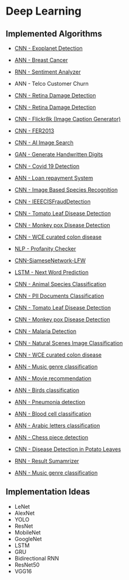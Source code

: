 # Deep Learning

## Implemented Algorithms

- <a href="https://github.com/YB73/MindWave/blob/YB73-ExoplanetDetection/Deep%20Learning/MLDL_ExoplanetDetection.ipynb"> CNN - Exoplanet Detection </a>
- <a href="https://github.com/YB73/MindWave/blob/YB73-BreastCancer/Deep%20Learning/ANN_BreastCancer.ipynb"> ANN - Breast Cancer </a>
- <a href="https://github.com/okaditya84/MindWave/blob/main/Deep%20Learning/RNN_word2vec.ipynb"> RNN - Sentiment Analyzer </a>
- <a herf="https://github.com/NisargPipaliya/GSSOC_MindWave/blob/main/Deep%20Learning/ANN_Telco_Customer_Churn.ipynb">ANN - Telco Customer Churn</a>
- <a href="https://github.com/nk-droid/MindWave/blob/nk-droid-RetinaDamage/Deep%20Learning/CNN_RetinaDamage.ipynb"> CNN - Retina Damage Detection </a>
- <a href="https://github.com/YB73/MindWave/blob/nk-droid-RetinaDamage/Deep%20Learning/CNN_RetinaDamage.ipynb"> CNN - Retina Damage Detection </a>
- <a href="https://github.com/YB73/MindWave/blob/YB73-IEEECISFRAUD/Deep%20Learning/CNN-Flickr8k.ipynb">CNN - Flickr8k (Image Caption Generator)</a>
- <a href="https://github.com/aman-kumar29/MindWave/blob/faceemotion/Deep%20Learning/CNN_FER2013.ipynb"> CNN - FER2013 </a>
- <a href="https://github.com/ayush-09/MindWave/blob/master/Deep%20Learning/CNN_AI_Image_Search.ipynb"> CNN - AI Image Search </a>
- <a href="https://github.com/SAPNILPATEL/MindWave/blob/GAN/Deep%20Learning/GAN_MNIST.ipynb"> GAN - Generate Handwritten Digits </a>
- <a href="https://github.com/The-Data-Alchemists-Manipal/MindWave/blob/1e142946e6b01cb62e5f98509cc8c7abed27cbff/Deep%20Learning/CNN_Covid19_Dataset.ipynb"> CNN - Covid 19 Detection </a>
- <a href="https://github.com/Shashank1130/MindWave/blob/Loan-Repayment-System/Deep%20Learning/ANN_Loan_Repayment_System.ipynb"> ANN - Loan repayment System </a>
- <a href="https://github.com/ranodeepbanerjee/MindWave/blob/main/Deep%20Learning/CNN-Image_Based_Species_Recognition.ipynb"> CNN - Image Based Species Recognition
- <a href="https://github.com/YB73/MindWave/blob/YB73-IEEECISFRAUD/Deep%20Learning/CNN_IEEECISFRAUD.ipynb">CNN - IEEECISFraudDetection</a>

- <a href="https://www.kaggle.com/datasets/kaustubhb999/tomatoleaf/code">CNN - Tomato Leaf Disease Detection</a>
- <a href="https://www.kaggle.com/datasets/nafin59/monkeypox-skin-lesion-dataset">CNN - Monkey pox  Disease Detection</a>

- <a href="https://www.kaggle.com/datasets/francismon/curated-colon-dataset-for-deep-learning">CNN - WCE curated colon disease</a>

- <a href="https://github.com/okaditya84/MindWave/blob/main/Deep%20Learning/Profanity_checker.ipynb">NLP - Profanity Checker</a>
- <a href="https://github.com/Nandini-singh05/MindWave/blob/main/Deep%20Learning/CNN_SiameseNetwork_LFW.ipynb">CNN-SiameseNetwork-LFW</a>
- <a href="https://github.com/NisargPipaliya/GSSOC_MindWave/blob/main/Deep%20Learning/LSTM_NEXT_WORD_PREDICTION/LSTM_NEXT_WORD_PREDICTION_final.ipynb"> LSTM - Next Word Prediction </a>
- <a href="https://github.com/Shreyg-27/MindWave/blob/main/Deep%20Learning/CNN_Animal_Species_Classification.ipynb">CNN - Animal Species Classification</a>
- <a href="https://github.com/nk-droid/MindWave/blob/nk-droid-PIIDoc/Deep%20Learning/CNN_PIIDoc.ipynb"> CNN - PII Documents Classification </a>
- <a href="https://www.kaggle.com/datasets/kaustubhb999/tomatoleaf/code">CNN - Tomato Leaf Disease Detection</a>
- <a href="https://www.kaggle.com/datasets/nafin59/monkeypox-skin-lesion-dataset">CNN - Monkey pox  Disease Detection</a>
- <a href="https://github.com/Mansi168/MindWave-gssoc-23/blob/mansi168/Deep%20Learning/CNN_MalariaDetection.ipynb">CNN - Malaria Detection</a>
- <a href="https://github.com/Rushi7667/MindWave/blob/main/Deep%20Learning/CNN_Natural_Scenes_Image_Classification.ipynb">CNN - Natural Scenes Image Classification </a>
- <a href="https://www.kaggle.com/datasets/francismon/curated-colon-dataset-for-deep-learning">CNN - WCE curated colon disease</a>
- <a href="https://github.com/lcs2022026/MindWave_fork/blob/Music_genre_classification_%2345/Deep%20Learning/Music_genre_classification/model-algorithm.ipynb">ANN - Music genre classification</a>
- <a href="https://www.kaggle.com/datasets/grouplens/movielens-20m-dataset">ANN - Movie recommendation</a>
- <a href="https://www.kaggle.com/datasets/gpiosenka/100-bird-species">ANN - Birds classification</a>
- <a href="https://www.kaggle.com/datasets/tolgadincer/labeled-chest-xray-images">ANN - Pneumonia detection</a>
- <a href="https://www.kaggle.com/datasets/paultimothymooney/blood-cells">ANN - Blood cell classification</a>
- <a href="https://www.kaggle.com/datasets/mloey1/ahcd1">ANN - Arabic letters classification</a>
- <a href="https://www.kaggle.com/datasets/anshulmehtakaggl/chess-pieces-detection-images-dataset"> ANN - Chess piece detection </a>
- <a href = "https://github.com/ArunMaramraj/MindWave/blob/main/Deep%20Learning/CNN_Potato-Disease-Detection.ipynb" > CNN - Disease Detection in Potato Leaves </a>
- <a href="https://github.com/mahesh-11102/MindWave/blob/Search-Bot/Deep%20Learning/Search%20Bot/Search_Bot.ipynb"> RNN - Result Sumamrizer </a>


- <a href="https://github.com/lcs2022026/MindWave_fork/blob/Music_genre_classification_%2345/Deep%20Learning/Music_genre_classification/model-algorithm.ipynb">ANN - Music genre classification</a>
## Implementation Ideas
  
- LeNet
- AlexNet
- YOLO
- ResNet
- MobileNet
- GoogleNet
- LSTM
- GRU
- Bidirectional RNN
- ResNet50
- VGG16
